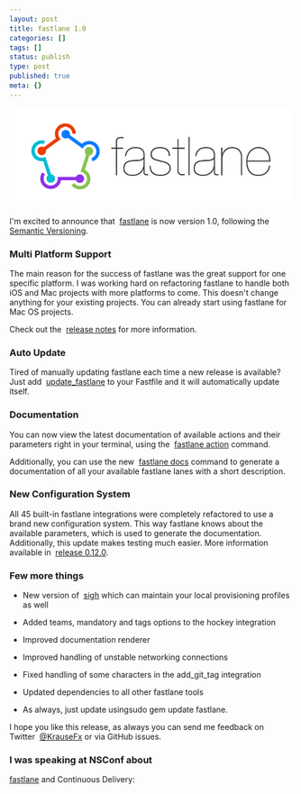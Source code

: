 ```yaml
---
layout: post
title: fastlane 1.0
categories: []
tags: []
status: publish
type: post
published: true
meta: {}
---
```


[![](/squarespace_images/static_545299aae4b0e9514fe30c95_54529a29e4b025a90f45cc50_55469f7fe4b0ebc5baf4a94d_1430691715096_fastlane+logo.pngfastlane+logo_)](https://fastlane.tools)
  


I'm excited to announce that 
[fastlane](https://fastlane.tools) is now version 1.0, following the 
[Semantic Versioning](http://semver.org/). 

### Multi Platform Support 


The main reason for the success of fastlane was the great support for one specific platform. I was working hard on refactoring fastlane to handle both iOS and Mac projects with more platforms to come. This doesn't change anything for your existing projects. You can already start using fastlane for Mac OS projects.

Check out the 
[release notes](https://github.com/KrauseFx/fastlane/releases/tag/0.11.0) for more information.

### Auto Update 


Tired of manually updating fastlane each time a new release is available? Just add 
[update_fastlane](https://github.com/KrauseFx/fastlane/blob/master/docs/Actions.md#update_fastlane) to your Fastfile and it will automatically update itself.

### Documentation 


You can now view the latest documentation of available actions and their parameters right in your terminal, using the 
[fastlane action](https://github.com/KrauseFx/fastlane/blob/master/docs/Actions.md#actions) command.

Additionally, you can use the new 
[fastlane docs](https://github.com/KrauseFx/fastlane/releases/tag/0.9.0) command to generate a documentation of all your available fastlane lanes with a short description.

### New Configuration System 


All 45 built-in fastlane integrations were completely refactored to use a brand new configuration system. This way fastlane knows about the available parameters, which is used to generate the documentation. Additionally, this update makes testing much easier. More information available in 
[release 0.12.0](https://github.com/KrauseFx/fastlane/releases/tag/0.12.0).

### Few more things


* New version of 
[sigh](https://github.com/KrauseFx/sigh#manage) which can maintain your local provisioning profiles as well


* Added teams, mandatory and tags options to the hockey integration


* Improved documentation renderer


* Improved handling of unstable networking connections


* Fixed handling of some characters in the add_git_tag integration


* Updated dependencies to all other fastlane tools


* As always, just update usingsudo gem update fastlane.

I hope you like this release, as always you can send me feedback on Twitter 
[@KrauseFx](https://twitter.com/KrauseFx) or via GitHub issues.

### I was speaking at NSConf about 
[fastlane](https://fastlane.tools) and 
Continuous Delivery:

